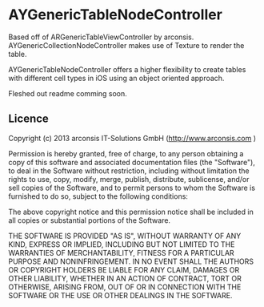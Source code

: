 AYGenericTableNodeController
===============

Based off of ARGenericTableViewController by arconsis. AYGenericCollectionNodeController makes use of Texture to render the table.

AYGenericTableNodeController offers a higher flexibility to create tables with different 
cell types in iOS using an object oriented approach.

Fleshed out readme comming soon.


Licence
----------
 Copyright (c) 2013 arconsis IT-Solutions GmbH (http://www.arconsis.com )
 
 Permission is hereby granted, free of charge, to any person obtaining a copy of this software and 
 associated documentation files (the "Software"), to deal in the Software without restriction, including
 without limitation the rights to use, copy, modify, merge, publish, distribute, sublicense, and/or sell
 copies of the Software, and to permit persons to whom the Software is furnished to do so, subject to the
 following conditions:
 
 The above copyright notice and this permission notice shall be included in all copies or substantial 
 portions of the Software.
 
 THE SOFTWARE IS PROVIDED "AS IS", WITHOUT WARRANTY OF ANY KIND, EXPRESS OR IMPLIED, INCLUDING BUT NOT 
 LIMITED TO THE WARRANTIES OF MERCHANTABILITY, FITNESS FOR A PARTICULAR PURPOSE AND NONINFRINGEMENT. IN
 NO EVENT SHALL THE AUTHORS OR COPYRIGHT HOLDERS BE LIABLE FOR ANY CLAIM, DAMAGES OR OTHER LIABILITY, 
 WHETHER IN AN ACTION OF CONTRACT, TORT OR OTHERWISE, ARISING FROM, OUT OF OR IN CONNECTION WITH THE 
 SOFTWARE OR THE USE OR OTHER DEALINGS IN THE SOFTWARE.
